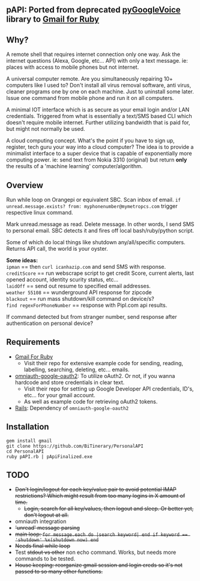 ## pAPI: Ported from deprecated [pyGoogleVoice](https://pypi.python.org/pypi/pygooglevoice/0.5) library to [Gmail for Ruby](https://github.com/gmailgem/gmail)  

## Why?
A remote shell that requires internet connection only one way. Ask the internet questions (Alexa, Google, etc... API) with only a text message. ie: places with access to mobile phones but not internet.

A universal computer remote. Are you simultaneously repairing 10+ computers like I used to? Don't install all virus removal software, anti virus, cleaner programs one by one on each machine. Just to uninstall some later. Issue one command from mobile phone and run it on all computers.

A minimal IOT interface which is as secure as your email login and/or LAN credentials. Triggered from what is essentially a text/SMS based CLI which doesn't require mobile internet. Further utilizing bandwidth that is paid for, but might not normally be used.

A cloud computing concept. What's the point if you have to sign up, register, tech guru your way into a cloud computer? The idea is to provide a minimalist interface to a super device that is capable of exponentially more computing power. ie: send text from Nokia 3310 (original) but return **only** the results of a 'machine learning' computer/algorithm.

## Overview
Run while loop on Orangepi or equivalent SBC. Scan inbox of email. `if unread.message.exists? from: myphonenumber@mymetropcs.com` trigger respective linux command.  

Mark unread.message as read. Delete message. In other words, I send SMS to personal email. SBC detects it and fires off local bash/ruby/python script.  

Some of which do local things like shutdown any/all/specific computers. Returns API call, the world is your oyster.

**Some ideas:**  
`ipman` == then `curl icanhazip.com` and send SMS with response.  
`creditScore` == run webscrape script to get credit Score, current alerts, last opened account, identity scurity status, etc...  
`laidOff` == send out resume to specified email addresses.  
`weather 55108` == wunderground API response for zipcode  
`blackout` == run mass shutdown/kill command on device/s?  
`find regexForPhoneNumber` == response with Pipl.com api results.  

If command detected but from stranger number, send response after authentication on personal device?  
  
## Requirements
* [Gmail For Ruby](https://github.com/gmailgem/gmail)  
	* Visit their repo for extensive example code for sending, reading, labelling, searching, deleting, etc... emails.
* [omniauth-google-oauth2](https://github.com/zquestz/omniauth-google-oauth2): To utilize oAuth2. Or not, if you wanna hardcode and store credentials in clear text.  
	* Visit their repo for setting up Google Developer API credentials, ID's, etc... for your gmail account.  
	* As well as example code for retrieving oAuth2 tokens.  
* [Rails](http://railsinstaller.org/en): Dependency of `omniauth-google-oauth2`  
  
## Installation  
`gem install gmail`  
`git clone https://github.com/BiTinerary/PersonalAPI`  
`cd PersonalAPI`  
`ruby pAPI.rb | pApiFinalized.exe`  

## TODO
* <strike>Don't login/logout for each key/value pair to avoid potential IMAP restrictions? Which might result from too many logins in X amount of time.
  * Login, search for all key/values, then logout and sleep. Or better yet, don't logout at all.</strike>
* omniauth integration
* <strike>'unread' message parsing</strike>
* <strike>main loop: `for message.each do |search keyword| end if keyword == 'shutdown' %x(shutdown now) end`</strike>
* <strike>Needs final while loop</strike>
* Test <strike>stdout vs other</strike> non echo command. Works, but needs more commands to be tested.
* <strike> House keeping: reorganize gmail session and login creds so it's not passed to so many other functions.</strike>


